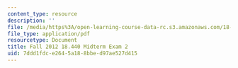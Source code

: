 ```yaml
---
content_type: resource
description: ''
file: /media/https%3A/open-learning-course-data-rc.s3.amazonaws.com/18-600-probability-and-random-variables-fall-2019/7ddd1fdce2645a188bbed97ae527d415_MIT18_600F19_mid2_2012.pdf
file_type: application/pdf
resourcetype: Document
title: Fall 2012 18.440 Midterm Exam 2
uid: 7ddd1fdc-e264-5a18-8bbe-d97ae527d415
---
```


